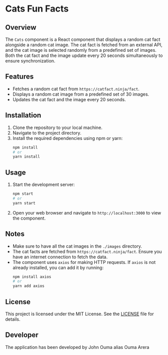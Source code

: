 # Cats Fun Facts

## Overview

The `Cats` component is a React component that displays a random cat fact alongside a random cat image. The cat fact is fetched from an external API, and the cat image is selected randomly from a predefined set of images. Both the cat fact and the image update every 20 seconds simultaneously to ensure synchronization.

## Features

- Fetches a random cat fact from `https://catfact.ninja/fact`.
- Displays a random cat image from a predefined set of 30 images.
- Updates the cat fact and the image every 20 seconds.

## Installation

1. Clone the repository to your local machine.
2. Navigate to the project directory.
3. Install the required dependencies using npm or yarn:
   ```sh
   npm install
   # or
   yarn install
   ```

## Usage

1. Start the development server:
   ```sh
   npm start
   # or
   yarn start
   ```
2. Open your web browser and navigate to `http://localhost:3000` to view the component.



## Notes

- Make sure to have all the cat images in the `./images` directory.
- The cat facts are fetched from `https://catfact.ninja/fact`. Ensure you have an internet connection to fetch the data.
- The component uses `axios` for making HTTP requests. If `axios` is not already installed, you can add it by running:
  ```sh
  npm install axios
  # or
  yarn add axios
  ```

## License

This project is licensed under the MIT License. See the [LICENSE](LICENSE) file for details.

## Developer

The application has been developed by John Ouma alias Ouma Arera